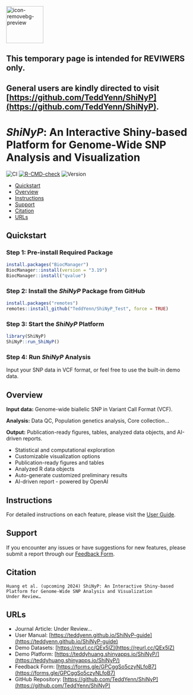 
<img src="https://github.com/user-attachments/assets/8638189c-e418-46b9-aa4a-a50806d21ead" alt="icon-removebg-preview" width="100"/>

## This temporary page is intended for REVIWERS only. 
## General users are kindly directed to visit [https://github.com/TeddYenn/ShiNyP](https://github.com/TeddYenn/ShiNyP).

# _ShiNyP_: An Interactive Shiny-based Platform for Genome-Wide SNP Analysis and Visualization

![CI](https://img.shields.io/badge/build-passing-brightgreen)
[![R-CMD-check](https://github.com/irudnyts/openai/workflows/R-CMD-check/badge.svg)](https://github.com/irudnyts/openai/actions)
![Version](https://img.shields.io/badge/version-0.1.0-blue)
<!-- badges: end -->

- [Quickstart](#Quickstart)
- [Overview](#Overview)
- [Instructions](#Instructions)
- [Support](#Support)
- [Citation](#Citation)
- [URLs](#URLs)

## Quickstart

### Step 1: Pre-install Required Package
   ```R
   install.packages("BiocManager")
   BiocManager::install(version = "3.19")
   BiocManager::install("qvalue")
   ```
### Step 2: Install the _ShiNyP_ Package from GitHub
   ```R
   install.packages("remotes")
   remotes::install_github("TeddYenn/ShiNyP_Test", force = TRUE)
   ```
### Step 3: Start the _ShiNyP_ Platform
   ```R
   library(ShiNyP)
   ShiNyP::run_ShiNyP()
   ```
### Step 4: Run _ShiNyP_ Analysis
Input your SNP data in VCF format, or feel free to use the built-in demo data.



## Overview

**Input data:** Genome-wide biallelic SNP in Variant Call Format (VCF).

**Analysis:** Data QC, Population genetics analysis, Core collection…

**Output:** Publication-ready figures, tables, analyzed data objects, and AI-driven reports.
- Statistical and computational exploration
- Customizable visualization options
- Publication-ready figures and tables
- Analyzed R data objects
- Auto-generate customized preliminary results
- AI-driven report - powered by OpenAI

  
## Instructions
For detailed instructions on each feature, please visit the [User Guide](https://teddyenn.github.io/ShiNyP-guide/).


## Support
If you encounter any issues or have suggestions for new features, please submit a report through our [Feedback Form](https://forms.gle/GPCggSo5czyNLfoB7).


## Citation

```
Huang et al. (upcoming 2024) ShiNyP: An Interactive Shiny-based Platform for Genome-Wide SNP Analysis and Visualization
Under Review…
```

## URLs

- Journal Article: Under Review…
- User Manual: [https://teddyenn.github.io/ShiNyP-guide](https://teddyenn.github.io/ShiNyP-guide)
- Demo Datasets: [https://reurl.cc/QEx5lZ](https://reurl.cc/QEx5lZ)
- Demo Platform: [https://teddyhuang.shinyapps.io/ShiNyP/](https://teddyhuang.shinyapps.io/ShiNyP/)
- Feedback Form: [https://forms.gle/GPCggSo5czyNLfoB7](https://forms.gle/GPCggSo5czyNLfoB7)
- GitHub Repository: [https://github.com/TeddYenn/ShiNyP](https://github.com/TeddYenn/ShiNyP)


